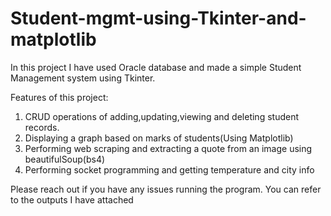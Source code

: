 # Student-mgmt-using-Tkinter-and-matplotlib
In this project I have used Oracle database and made a simple Student Management system using Tkinter.


Features of this project:
1. CRUD operations of adding,updating,viewing and deleting student records.
2. Displaying a graph based on marks of students(Using Matplotlib)
3. Performing web scraping and extracting a quote from an image using beautifulSoup(bs4)
4. Performing socket programming and getting temperature and city info

Please reach out if you have any issues running the program. You can refer to the outputs I have attached
